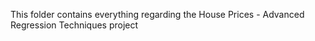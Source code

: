 This folder contains everything regarding the House Prices - Advanced Regression Techniques project
